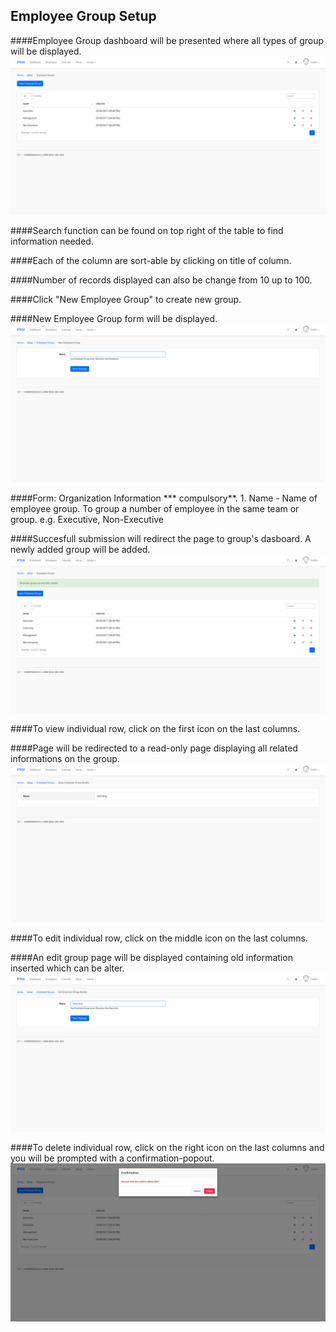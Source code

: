 ## Employee Group Setup

####Employee Group dashboard will be presented where all types of group will be displayed.
![Group Dashboard](/Images/EmployeeGroup/employeegroup_dashboard.png)

####Search function can be found on top right of the table to find information needed.

####Each of the column are sort-able by clicking on title of column.

####Number of records displayed can also be change from 10 up to 100.

####Click "New Employee Group" to create new group.

####New Employee Group form will be displayed.
![Group Create](/Images/EmployeeGroup/employeegroup_create.png)

####Form: Organization Information *** compulsory**.
		1. Name
			- Name of employee group. To group a number of employee in the same team or group. e.g. Executive, Non-Executive

####Succesfull submission will redirect the page to group's dasboard. A newly added group will be added.
![Group Success](/Images/EmployeeGroup/employeegroup_success.png)

####To view individual row, click on the first icon on the last columns.

####Page will be redirected to a read-only page displaying all related informations on the group.
![Group Show](/Images/EmployeeGroup/employeegroup_show.png)

####To edit individual row, click on the middle icon on the last columns.

####An edit group page will be displayed containing old information inserted which can be alter.
![Group Edit](/Images/EmployeeGroup/employeegroup_edit.png)

####To delete individual row, click on the right icon on the last columns and you will be prompted with a confirmation-popout.
![Group Delete](/Images/EmployeeGroup/employeegroup_delete.png)


